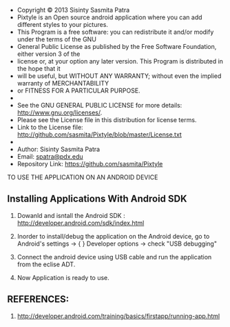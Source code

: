 
 * Copyright © 2013 Sisinty Sasmita Patra
 * Pixtyle is an Open source android application where you can add different styles to your pictures.
 * This Program is a free software: you can redistribute it and/or modify under the terms of the GNU 
 * General Public License as published by the Free Software Foundation, either version 3 of the 
 * license or, at your option any later version. This Program is distributed in the hope that it 
 * will be useful, but WITHOUT ANY WARRANTY;  without even the implied warranty of MERCHANTABILITY 
 * or FITNESS FOR A PARTICULAR PURPOSE.
 * 
 * See the GNU GENERAL PUBLIC LICENSE for more details: http://www.gnu.org/licenses/.
 * Please see the License file in this distribution for license terms.
 * Link to the License file: http://github.com/sasmita/Pixtyle/blob/master/License.txt
 *
 * Author: Sisinty Sasmita Patra
 * Email:  spatra@pdx.edu
 * Repository Link: https://github.com/sasmita/Pixtyle
 


TO USE THE APPLICATION ON AN ANDROID DEVICE

 Installing Applications With Android SDK
 ----------------------------------------

1. Dowanld and isntall the Android SDK : http://developer.android.com/sdk/index.html

2. Inorder to install/debug the application on the Android device, go to 
   Android's settings -> { } Developer options -> check  "USB debugging"
   
3. Connect the android device using USB cable and run the application from the eclise ADT.

4. Now Application is ready to use.

   
 REFERENCES:
 -----------

1. http://developer.android.com/training/basics/firstapp/running-app.html
